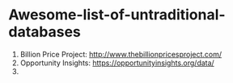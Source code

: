 # Awesome-list-of-untraditional-databases

1. Billion Price Project: http://www.thebillionpricesproject.com/
2. Opportunity Insights: https://opportunityinsights.org/data/
3. 
